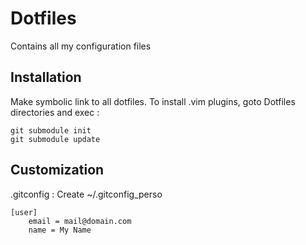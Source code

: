 # Dotfiles

Contains all my configuration files

## Installation

Make symbolic link to all dotfiles.
To install .vim plugins, goto Dotfiles directories and exec :
	
	git submodule init
	git submodule update

## Customization

.gitconfig :
Create ~/.gitconfig_perso
```
[user]
	email = mail@domain.com
	name = My Name
```
